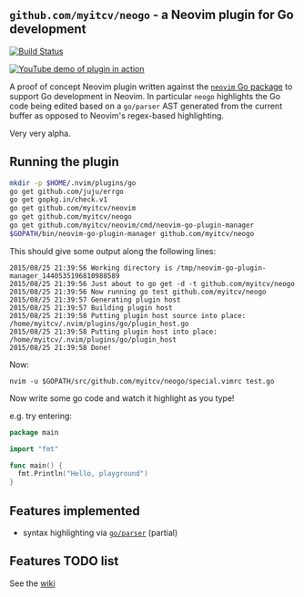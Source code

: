 ## `github.com/myitcv/neogo` - a Neovim plugin for Go development

[![Build Status](https://travis-ci.org/myitcv/neogo.svg?branch=master)](https://travis-ci.org/myitcv/neogo)

[![YouTube demo of plugin in action](http://img.youtube.com/vi/r7Aw5znRfNA/0.jpg)](https://youtu.be/r7Aw5znRfNA)

A proof of concept Neovim plugin written against the [`neovim` Go package](http://godoc.org/github.com/myitcv/neovim)
to support Go development in Neovim. In particular `neogo` highlights the Go code being edited based on a `go/parser` AST
generated from the current buffer as opposed to Neovim's regex-based highlighting.

Very very alpha.

## Running the plugin

```bash
mkdir -p $HOME/.nvim/plugins/go
go get github.com/juju/errgo
go get gopkg.in/check.v1
go get github.com/myitcv/neovim
go get github.com/myitcv/neogo
go get github.com/myitcv/neovim/cmd/neovim-go-plugin-manager
$GOPATH/bin/neovim-go-plugin-manager github.com/myitcv/neogo
```

This should give some output along the following lines:

```
2015/08/25 21:39:56 Working directory is /tmp/neovim-go-plugin-manager_1440535196810988589
2015/08/25 21:39:56 Just about to go get -d -t github.com/myitcv/neogo
2015/08/25 21:39:56 Now running go test github.com/myitcv/neogo
2015/08/25 21:39:57 Generating plugin host
2015/08/25 21:39:57 Building plugin host
2015/08/25 21:39:58 Putting plugin host source into place: /home/myitcv/.nvim/plugins/go/plugin_host.go
2015/08/25 21:39:58 Putting plugin host into place: /home/myitcv/.nvim/plugins/go/plugin_host
2015/08/25 21:39:58 Done!
```

Now:

```
nvim -u $GOPATH/src/github.com/myitcv/neogo/special.vimrc test.go
```

Now write some go code and watch it highlight as you type!

e.g. try entering:

```go
package main

import "fmt"

func main() {
  fmt.Println("Hello, playground")
}
```

## Features implemented

* syntax highlighting via [`go/parser`](http://godoc.org/go/parser) (partial)

## Features TODO list

See the [wiki](https://github.com/myitcv/neogo/wiki/TODO)

